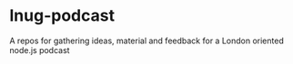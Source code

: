 # lnug-podcast
A repos for gathering ideas, material and feedback for a London oriented node.js podcast
